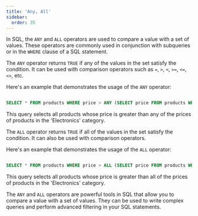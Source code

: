 ```yaml
---
title: 'Any, All'
sidebar:
  order: 35
---
```


 

In SQL, the `ANY` and `ALL` operators are used to compare a value with a set of values. These operators are commonly used in conjunction with subqueries or in the `WHERE` clause of a SQL statement.





The `ANY` operator returns `TRUE` if any of the values in the set satisfy the condition. It can be used with comparison operators such as `=`, `>`, `<`, `>=`, `<=`, `<>`, etc.



Here's an example that demonstrates the usage of the `ANY` operator:



```sql

SELECT * FROM products WHERE price > ANY (SELECT price FROM products WHERE category = 'Electronics');

```



This query selects all products whose price is greater than any of the prices of products in the 'Electronics' category.





The `ALL` operator returns `TRUE` if all of the values in the set satisfy the condition. It can also be used with comparison operators.



Here's an example that demonstrates the usage of the `ALL` operator:



```sql

SELECT * FROM products WHERE price > ALL (SELECT price FROM products WHERE category = 'Electronics');

```



This query selects all products whose price is greater than all of the prices of products in the 'Electronics' category.





The `ANY` and `ALL` operators are powerful tools in SQL that allow you to compare a value with a set of values. They can be used to write complex queries and perform advanced filtering in your SQL statements.
